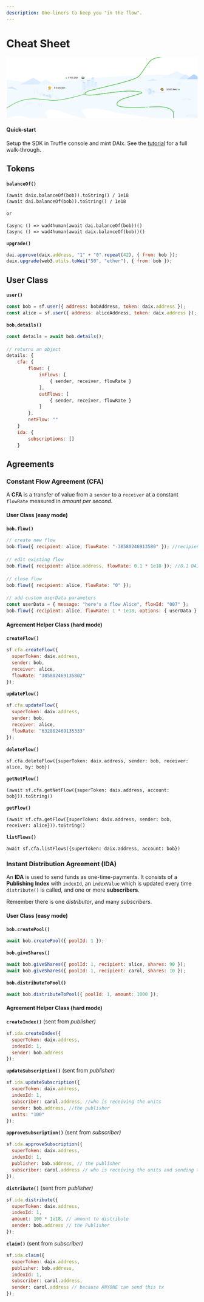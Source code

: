 ```yaml
---
description: One-liners to keep you "in the flow".
---
```


# Cheat Sheet

![](<../../.gitbook/assets/image (1).png>)

#### Quick-start

Setup the SDK in Truffle console and mint DAIx. See the [tutorial](https://docs.superfluid.finance/superfluid/protocol-tutorials/getting-started) for a full walk-through.

## Tokens

**`balanceOf()`**

```
(await daix.balanceOf(bob)).toString() / 1e18
(await dai.balanceOf(bob)).toString() / 1e18

or

(async () => wad4human(await dai.balanceOf(bob))()
(async () => wad4human(await daix.balanceOf(bob))()
```

**`upgrade()`**

```javascript
dai.approve(daix.address, "1" + "0".repeat(42), { from: bob });
daix.upgrade(web3.utils.toWei("50", "ether"), { from: bob });
```

## User Class

**`user()`**

```javascript
const bob = sf.user({ address: bobAddress, token: daix.address });
const alice = sf.user({ address: aliceAddress, token: daix.address });
```

**`bob.details()`**

```javascript
const details = await bob.details();

// returns an object
details: {
    cfa: {
        flows: {
            inFlows: [
                { sender, receiver, flowRate }
            ],
            outFlows: [
                { sender, receiver, flowRate }
            ]
        },
        netFlow: ""
    }
    ida: {
        subscriptions: []
    }
```

## Agreements

### Constant Flow Agreement (CFA)

A **CFA** is a transfer of value from a `sender` to a `receiver` at a constant `flowRate` measured in _amount per second_.

#### User Class (easy mode)

**`bob.flow()`**

```javascript
// create new flow
bob.flow({ recipient: alice, flowRate: "-38580246913580" }); //recipient can be user object or address

// edit existing flow
bob.flow({ recipient: alice.address, flowRate: 0.1 * 1e18 }); //0.1 DAI per second with 18 decimals.

// close flow
bob.flow({ recipient: alice, flowRate: "0" });

// add custom userData parameters
const userData = { message: "here's a flow Alice", flowId: "007" };
bob.flow({ recipient: alice, flowRate: 1 * 1e18, options: { userData } });
```

#### Agreement Helper Class (hard mode)

**`createFlow()`**

```javascript
sf.cfa.createFlow({
  superToken: daix.address,
  sender: bob,
  receiver: alice,
  flowRate: "385802469135802"
});
```

**`updateFlow()`**

```javascript
sf.cfa.updateFlow({
  superToken: daix.address,
  sender: bob,
  receiver: alice,
  flowRate: "632802469135333"
});
```

**`deleteFlow()`**

```
sf.cfa.deleteFlow({superToken: daix.address, sender: bob, receiver: alice, by: bob})
```

**`getNetFlow()`**

```
(await sf.cfa.getNetFlow({superToken: daix.address, account: bob})).toString()
```

**`getFlow()`**

```
(await sf.cfa.getFlow({superToken: daix.address, sender: bob, receiver: alice})).toString()
```

**`listFlows()`**

```
await sf.cfa.listFlows({superToken: daix.address, account: bob})
```

### Instant Distribution Agreement (IDA)

An **IDA** is used to send funds as one-time-payments. It consists of a **Publishing Index** with `indexId`, an `indexValue` which is updated every time `distribute()` is called, and one or more **subscribers**.

Remember there is one _distributor_, and many _subscribers_.

#### User Class (easy mode)

**`bob.createPool()`**

```javascript
await bob.createPool({ poolId: 1 });
```

**`bob.giveShares()`**

```javascript
await bob.giveShares({ poolId: 1, recipient: alice, shares: 90 });
await bob.giveShares({ poolId: 1, recipient: carol, shares: 10 });
```

**`bob.distributeToPool()`**

```javascript
await bob.distributeToPool({ poolId: 1, amount: 1000 });
```

#### Agreement Helper Class (hard mode)

**`createIndex()`** (sent from _publisher)_

```javascript
sf.ida.createIndex({
  superToken: daix.address,
  indexId: 1,
  sender: bob.address
});
```

**`updateSubscription()`** (sent from _publisher)_

```javascript
sf.ida.updateSubscription({
  superToken: daix.address,
  indexId: 1,
  subscriber: carol.address, //who is receiving the units
  sender: bob.address, //the publisher
  units: "100"
});
```

**`approveSubscription()`** (sent from _subscriber)_

```javascript
sf.ida.approveSubscription({
  superToken: daix.address,
  indexId: 1,
  publisher: bob.address, // the publisher
  subscriber: carol.address // who is receiving the units and sending this tx
});
```

**`distribute()`** (sent from _publisher)_

```javascript
sf.ida.distribute({
  superToken: daix.address,
  indexId: 1,
  amount: 100 * 1e18, // amount to distribute
  sender: bob.address // the Publisher
});
```

**`claim()`** (sent from _subscriber)_

```javascript
sf.ida.claim({
  superToken: daix.address,
  publisher: bob.address,
  indexId: 1,
  subscriber: carol.address,
  sender: carol.address // because ANYONE can send this tx
});
```
